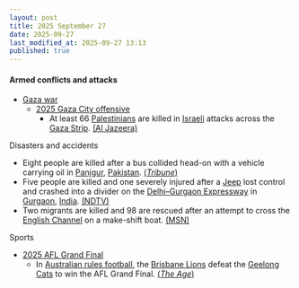 ```yaml
---
layout: post
title: 2025 September 27
date: 2025-09-27
last_modified_at: 2025-09-27 13:13
published: true
---
```



#### Armed conflicts and attacks

* [Gaza war](https://en.wikipedia.org/wiki/Gaza_war "Gaza war")
  * [2025 Gaza City offensive](https://en.wikipedia.org/wiki/2025_Gaza_City_offensive "2025 Gaza City offensive")
    * At least 66 [Palestinians](https://en.wikipedia.org/wiki/Palestinians "Palestinians") are killed in [Israeli](https://en.wikipedia.org/wiki/IDF "IDF") attacks across the [Gaza Strip](https://en.wikipedia.org/wiki/Gaza_Strip "Gaza Strip"). [(Al Jazeera)](https://www.aljazeera.com/news/liveblog/2025/9/27/live-israel-launches-series-of-early-attacks-on-palestinians-in-gaza)

Disasters and accidents

* Eight people are killed after a bus collided head-on with a vehicle carrying oil in [Panjgur](https://en.wikipedia.org/wiki/Panjgur "Panjgur"), [Pakistan](https://en.wikipedia.org/wiki/Pakistan "Pakistan"). [(*Tribune*)](https://tribune.com.pk/story/2569275/eight-killed-as-bus-collides-with-iranian-oil-vehicle-in-panjgur)
* Five people are killed and one severely injured after a [Jeep](https://en.wikipedia.org/wiki/Jeep "Jeep") lost control and crashed into a divider on the [Delhi–Gurgaon Expressway](https://en.wikipedia.org/wiki/Delhi%E2%80%93Gurgaon_Expressway "Delhi–Gurgaon Expressway") in [Gurgaon](https://en.wikipedia.org/wiki/Gurgaon "Gurgaon"), [India](https://en.wikipedia.org/wiki/India "India"). [(NDTV)](https://www.ndtv.com/india-news/thar-accident-5-dead-as-speeding-thar-loses-control-hits-divider-on-gurugram-highway-9353327)
* Two migrants are killed and 98 are rescued after an attempt to cross the [English Channel](https://en.wikipedia.org/wiki/English_Channel "English Channel") on a make-shift boat. [(MSN)](https://www.msn.com/en-gb/news/world/two-migrants-die-as-100-attempt-to-cross-channel-on-makeshift-boat/ar-AA1NpIcG?ocid=msedgntp&pc=U531&cvid=68d7d45f006542eba283cc23dadf1649&ei=10)

Sports

* [2025 AFL Grand Final](https://en.wikipedia.org/wiki/2025_AFL_Grand_Final "2025 AFL Grand Final")
  * In [Australian rules football](https://en.wikipedia.org/wiki/Australian_rules_football "Australian rules football"), the [Brisbane Lions](https://en.wikipedia.org/wiki/Brisbane_Lions "Brisbane Lions") defeat the [Geelong Cats](https://en.wikipedia.org/wiki/Geelong_Football_Club "Geelong Football Club") to win the AFL Grand Final. [(*The Age*)](https://www.theage.com.au/sport/afl/roar-elation-brisbane-lions-go-back-to-back-to-win-2025-premiership-20250927-p5myc6.html)
